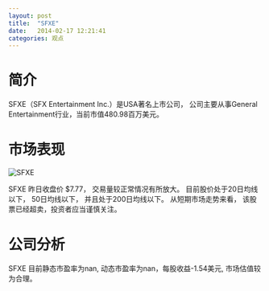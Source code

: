 ```yaml
---
layout: post
title:  "SFXE"
date:   2014-02-17 12:21:41
categories: 观点
---
```


# 简介
SFXE（SFX Entertainment Inc.）是USA著名上市公司，
公司主要从事General Entertainment行业，当前市值480.98百万美元。

# 市场表现

![SFXE](http://finviz.com/chart.ashx?t=SFXE&ty=c&ta=1&p=d&s=l)

SFXE 昨日收盘价 $7.77，
交易量较正常情况有所放大。
目前股价处于20日均线以下，
50日均线以下，
并且处于200日均线以下。
从短期市场走势来看，
该股票已经超卖，投资者应当谨慎关注。

# 公司分析
SFXE 目前静态市盈率为nan, 动态市盈率为nan，每股收益-1.54美元,
市场估值较为合理。
